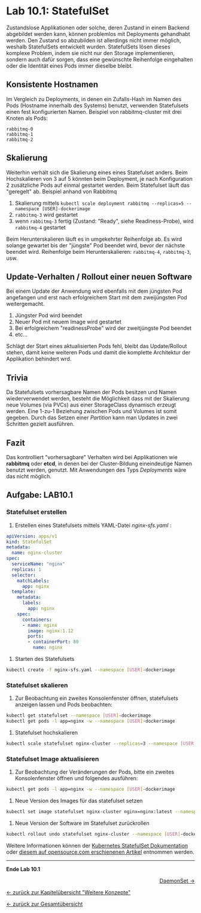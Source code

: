 # Lab 10.1: StatefulSet

Zustandslose Applikationen oder solche, deren Zustand in einem Backend abgebildet werden kann, können problemlos mit Deployments gehandhabt werden. Den Zustand so abzubilden ist allerdings nicht immer möglich, weshalb StatefulSets entwickelt wurden. StatefulSets lösen dieses komplexe Problem, indem sie nicht nur den Storage implementieren, sondern auch dafür sorgen, dass eine gewünschte Reihenfolge eingehalten oder die Identität eines Pods immer dieselbe bleibt.

## Konsistente Hostnamen
Im Vergleich zu Deployments, in denen ein Zufalls-Hash im Namen des Pods (Hostname innerhalb des Systems) benutzt, verwenden Statefulsets einen fest konfigurierten Namen.
Beispiel von rabbitmq-cluster mit drei Knoten als Pods:

```
rabbitmq-0
rabbitmq-1
rabbitmq-2
```

## Skalierung
Weiterhin verhält sich die Skalierung eines eines Statefulset anders. Beim Hochskalieren von 3 auf 5 könnten beim Deployment, je nach Konfiguration 2 zusätzliche Pods auf einmal gestartet werden. Beim Statefulset läuft das "geregelt" ab.
Beispiel anhand von Rabbitmq

1. Skalierung mittels `kubectl scale deployment rabbitmq --replicas=5 --namespace [USER]-dockerimage`
1. `rabbitmq-3` wird gestartet
1. wenn `rabbitmq-3` fertig (Zustand: "Ready", siehe Readiness-Probe), wird `rabbitmq-4` gestartet

Beim Herunterskalieren läuft es in umgekehrter Reihenfolge ab. Es wird solange gewartet bis der "jüngste" Pod beendet wird, bevor der nächste beendet wird.
Reihenfolge beim Herunterskalieren: `rabbitmq-4`, `rabbitmq-3`, usw.


## Update-Verhalten / Rollout einer neuen Software
Bei einem Update der Anwendung wird ebenfalls mit dem jüngsten Pod angefangen und erst nach erfolgreichem Start mit dem zweijüngsten Pod weitergemacht.

1. Jüngster Pod wird beendet
1. Neuer Pod mit neuem Image wird gestartet
1. Bei erfolgreichem "readinessProbe" wird der zweitjüngste Pod beendet
1. etc...

Schlägt der Start eines aktualisierten Pods fehl, bleibt das Update/Rollout stehen, damit keine weiteren Pods und damit die komplette Architektur der Applikation behindert wrd.

## Trivia
Da Statefulsets vorhersagbare Namen der Pods besitzen und Namen wiederverwendet werden, besteht die Möglichkeit dass mit der Skalierung neue Volumes (via PVCs) aus einer StorageClass dynamisch erzeugt werden.
Eine 1-zu-1 Beziehung zwischen Pods und Volumes ist somit gegeben.
Durch das Setzen einer _Partition_ kann man Updates in zwei Schritten gezielt ausführen.

## Fazit
Das kontrolliert "vorhersagbare" Verhalten wird bei Applikationen wie __rabbitmq__ oder __etcd__, in denen bei der Cluster-Bildung eineindeutige Namen benutzt werden, genutzt. Mit Anwendungen des Typs *Deployments* wäre das nicht möglich.


## Aufgabe: LAB10.1

### Statefulset erstellen
1. Erstellen eines Statefulsets mittels YAML-Datei _nginx-sfs.yaml_ :
```YAML
apiVersion: apps/v1
kind: StatefulSet
metadata:
  name: nginx-cluster
spec:
  serviceName: "nginx"
  replicas: 1
  selector:
    matchLabels:
      app: nginx
  template:
    metadata:
      labels:
        app: nginx
    spec:
      containers:
      - name: nginx
        image: nginx:1.12
        ports:
        - containerPort: 80
          name: nginx
```

1. Starten des Statefulsets
```bash
kubectl create -f nginx-sfs.yaml --namespace [USER]-dockerimage
```

### Statefulset skalieren

1. Zur Beobachtung ein zweites Konsolenfenster öffnen, statefulsets anzeigen lassen und Pods beobachten:
```bash
kubectl get statefulset --namespace [USER]-dockerimage
kubectl get pods -l app=nginx -w --namespace [USER]-dockerimage
```

1. Statefulset hochskalieren
```bash
kubectl scale statefulset nginx-cluster --replicas=3 --namespace [USER]-dockerimage
```

### Statefulset Image aktualisieren

1. Zur Beobachtung der Veränderungen der Pods, bitte ein zweites Konsolenfenster öffnen und folgendes ausführen:
```bash
kubectl get pods -l app=nginx -w --namespace [USER]-dockerimage
```

1. Neue Version des Images für das statefulset setzen
```bash
kubectl set image statefulset nginx-cluster nginx=nginx:latest --namespace [USER]-dockerimage
```

1. Neue Version der Software im Statefulset zurückrollen
```bash
kubectl rollout undo statefulset nginx-cluster --namespace [USER]-dockerimage
```

Weitere Informationen können der [Kubernetes StatefulSet Dokumentation](https://kubernetes.io/docs/concepts/workloads/controllers/statefulset/) oder [diesem auf opensource.com erschienenen Artikel](https://opensource.com/article/17/2/stateful-applications) entnommen werden.


---

**Ende Lab 10.1**

<p width="100px" align="right"><a href="10_2_daemonset.md">DaemonSet →</a></p>

[← zurück zur Kapitelübersicht "Weitere Konzepte"](10_additional_concepts.md)

[← zurück zur Gesamtübersicht](../README.md)
